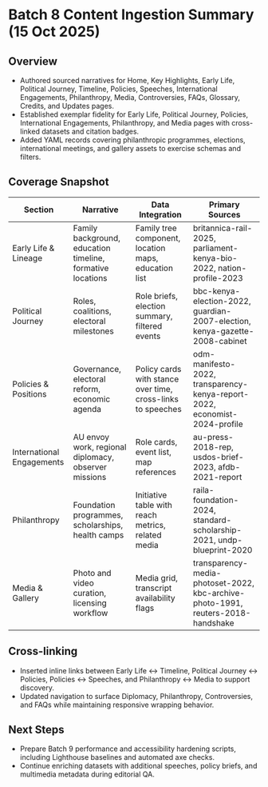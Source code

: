 # Batch 8 Content Ingestion Summary (15 Oct 2025)

## Overview
- Authored sourced narratives for Home, Key Highlights, Early Life, Political Journey, Timeline, Policies, Speeches, International Engagements, Philanthropy, Media, Controversies, FAQs, Glossary, Credits, and Updates pages.
- Established exemplar fidelity for Early Life, Political Journey, Policies, International Engagements, Philanthropy, and Media pages with cross-linked datasets and citation badges.
- Added YAML records covering philanthropic programmes, elections, international meetings, and gallery assets to exercise schemas and filters.

## Coverage Snapshot
| Section | Narrative | Data Integration | Primary Sources |
| --- | --- | --- | --- |
| Early Life & Lineage | Family background, education timeline, formative locations | Family tree component, location maps, education list | britannica-rail-2025, parliament-kenya-bio-2022, nation-profile-2023 |
| Political Journey | Roles, coalitions, electoral milestones | Role briefs, election summary, filtered events | bbc-kenya-election-2022, guardian-2007-election, kenya-gazette-2008-cabinet |
| Policies & Positions | Governance, electoral reform, economic agenda | Policy cards with stance over time, cross-links to speeches | odm-manifesto-2022, transparency-kenya-report-2022, economist-2024-profile |
| International Engagements | AU envoy work, regional diplomacy, observer missions | Role cards, event list, map references | au-press-2018-rep, usdos-brief-2023, afdb-2021-report |
| Philanthropy | Foundation programmes, scholarships, health camps | Initiative table with reach metrics, related media | raila-foundation-2024, standard-scholarship-2021, undp-blueprint-2020 |
| Media & Gallery | Photo and video curation, licensing workflow | Media grid, transcript availability flags | transparency-media-photoset-2022, kbc-archive-photo-1991, reuters-2018-handshake |

## Cross-linking
- Inserted inline links between Early Life ↔ Timeline, Political Journey ↔ Policies, Policies ↔ Speeches, and Philanthropy ↔ Media to support discovery.
- Updated navigation to surface Diplomacy, Philanthropy, Controversies, and FAQs while maintaining responsive wrapping behavior.

## Next Steps
- Prepare Batch 9 performance and accessibility hardening scripts, including Lighthouse baselines and automated axe checks.
- Continue enriching datasets with additional speeches, policy briefs, and multimedia metadata during editorial QA.
